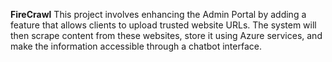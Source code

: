 **FireCrawl**
This project involves enhancing the Admin Portal by adding a feature that allows clients to upload trusted website URLs. The system will then scrape content from these websites, store it using Azure services, and make the information accessible through a chatbot interface.
